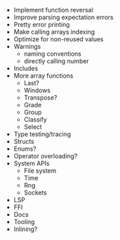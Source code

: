 - Implement function reversal
- Improve parsing expectation errors
- Pretty error printing
- Make calling arrays indexing
- Optimize for non-reused values
- Warnings
  - naming conventions
  - directly calling number
- Includes
- More array functions
  - Last?
  - Windows
  - Transpose?
  - Grade
  - Group
  - Classify
  - Select
- Type testing/tracing
- Structs
- Enums?
- Operator overloading?
- System APIs
  - File system
  - Time
  - Rng
  - Sockets
- LSP
- FFI
- Docs
- Tooling
- Inlining?
